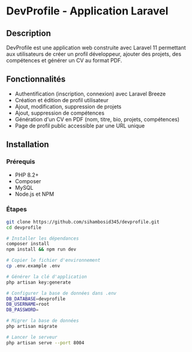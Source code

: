# DevProfile - Application Laravel

## Description

DevProfile est une application web construite avec Laravel 11 permettant aux utilisateurs de créer un profil développeur, ajouter des projets, des compétences et générer un CV au format PDF.

## Fonctionnalités

- Authentification (inscription, connexion) avec Laravel Breeze
- Création et édition de profil utilisateur
- Ajout, modification, suppression de projets
- Ajout, suppression de compétences
- Génération d'un CV en PDF (nom, titre, bio, projets, compétences)
- Page de profil public accessible par une URL unique

## Installation

### Prérequis

- PHP 8.2+
- Composer
- MySQL
- Node.js et NPM

### Étapes

```bash
git clone https://github.com/sihambosid345/devprofile.git
cd devprofile

# Installer les dépendances
composer install
npm install && npm run dev

# Copier le fichier d'environnement
cp .env.example .env

# Générer la clé d'application
php artisan key:generate

# Configurer la base de données dans .env
DB_DATABASE=devprofile
DB_USERNAME=root
DB_PASSWORD=

# Migrer la base de données
php artisan migrate

# Lancer le serveur
php artisan serve --port 8004
